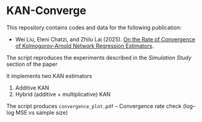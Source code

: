 # KAN-Converge
This repository contains codes and data for the following publication:
* Wei Liu, Eleni Chatzi, and Zhilu Lai (2025). [On the Rate of Convergence of Kolmogorov-Arnold Network Regression Estimators](https://arxiv.org/abs/2509.19830).

The script reproduces the experiments described in the *Simulation Study*
section of the paper

It implements two KAN estimators

1. Additive KAN
2. Hybrid (additive + multiplicative) KAN

The script produces `convergence_plot.pdf` – Convergence rate check (log–log MSE vs sample size)
